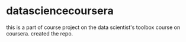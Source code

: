 # datasciencecoursera
this is a part of course project on the data scientist's toolbox course on coursera. created the repo.

